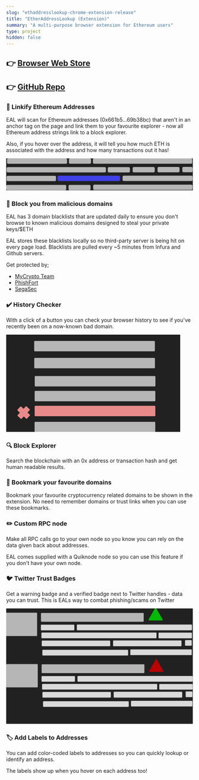 ```yaml
---
slug: "ethaddresslookup-chrome-extension-release"
title: "EtherAddressLookup (Extension)"
summary: "A multi-purpose browser extension for Ethereum users"
type: project
hidden: false
---
```


## 👉 [Browser Web Store](https://chrome.google.com/webstore/detail/etheraddresslookup/pdknmigbbbhmllnmgdfalmedcmcefdfn)

## 👉 [GitHub Repo](https://github.com/409H/EtherAddressLookup#etheraddresslookup)

### 🔗 Linkify Ethereum Addresses

EAL will scan for Ethereum addresses (0x661b5...69b38bc) that aren't in an anchor tag on the page and link them to your favourite explorer - now all Ethereum address strings link to a block explorer.

Also, if you hover over the address, it will tell you how much ETH is associated with the address and how many transactions out it has!

![linked](images/ethaddresslookup-chrome-extension-release/linked.svg)

### 🚫 Block you from malicious domains

EAL has 3 domain blacklists that are updated daily to ensure you don't browse to known malicious domains designed to steal your private keys/$ETH

EAL stores these blacklists locally so no third-party server is being hit on every page load. Blacklists are pulled every ~5 minutes from Infura and Github servers.

Get protected by;
* [MyCrypto Team](https://mycrypto.com)
* [PhishFort](https://www.phishfort.com/)
* [SegaSec](https://segasec.com/)

### ✔️ History Checker

With a click of a button you can check your browser history to see if you've recently been on a now-known bad domain.

![history](images/ethaddresslookup-chrome-extension-release/history.svg)

### 🔍 Block Explorer

Search the blockchain with an 0x address or transaction hash and get human readable results.

### 📑 Bookmark your favourite domains

Bookmark your favourite cryptocurrency related domains to be shown in the extension. No need to remember domains or trust links when you can use these bookmarks.

### ✏️ Custom RPC node

Make all RPC calls go to 
your own node so you know you can rely on the data given back about addresses.

EAL comes supplied with a Quiknode node so you can use this feature if you don't have your own node.

### 🐦 Twitter Trust Badges

Get a warning badge and a verified badge next to Twitter handles - data you can trust. This is EALs way to combat phishing/scams on Twitter

![twitter](images/ethaddresslookup-chrome-extension-release/twitter.svg)

### 🏷️ Add Labels to Addresses

You can add color-coded labels to addresses so you can quickly lookup or identify an address.

The labels show up when you hover on each address too!